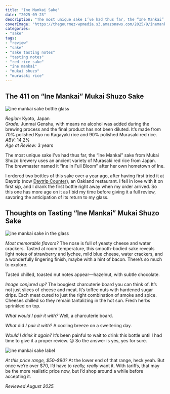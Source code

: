 ```yaml
---
title: "Ine Mankai Sake"
date: "2025-09-23"
description: "The most unique sake I’ve had thus far, the “Ine Mankai” sake from Mukai Shuzo brewery uses an ancient variety of Murasaki red rice from Japan."
coverImage: "https://thegourmez-wpmedia.s3.amazonaws.com/2025/9/inemankai-sake+(1).jpg"
categories:
- "sake"
tags:
- "review"
- "sake"
- "sake tasting notes"
- "tasting notes"
- "red rice sake"
- "ine mankai"
- "mukai shuzo"
- "murasaki rice"
---
```


## The 411 on “Ine Mankai” Mukai Shuzo Sake

![ine mankai sake bottle glass](https://thegourmez-wpmedia.s3.amazonaws.com/2025/9/inemankai-sake+(8).jpg)

*Region:* Kyoto, Japan\
*Grade:* Junmai Genshu, with means no alcohol was added during the brewing process and the final product has not been diluted. It’s made from 70% polished Kyo no Kagayaki rice and 90% polished Murasaki red rice.\
*ABV*: 14.2%\
*Age at Review:* 3 years

The most unique sake I’ve had thus far, the “Ine Mankai” sake from Mukai Shuzo brewery uses an ancient variety of Murasaki red rice from Japan. The brewmaster named it “Ine in Full Bloom” after her own hometown of Ine.

I ordered two bottles of this sake over a year ago, after having first tried it at Daytrip (now [Daytrip Counter](https://www.daytripcounter.com/)), an Oakland restaurant. I fell in love with it on first sip, and I drank the first bottle right away when my order arrived. So this one has more age on it as I bid my time before giving it a full review, savoring the anticipation of its return to my glass.

## Thoughts on Tasting “Ine Mankai” Mukai Shuzo Sake

![ine mankai sake in the glass](https://thegourmez-wpmedia.s3.amazonaws.com/2025/9/inemankai-sake+(1).jpg)

*Most memorable flavors?* The nose is full of yeasty cheese and water crackers. Tasted at room temperature, this smooth-bodied sake reveals light notes of strawberry and lychee, mild blue cheese, water crackers, and a wonderfully lingering finish, maybe with a hint of bacon. There’s so much to explore.

Tasted chilled, toasted nut notes appear—hazelnut, with subtle chocolate.

*Image conjured up?* The bougiest charcuterie board you can think of. It’s not just slices of cheese and meat. It’s toffee nuts with hardened sugar drips. Each meat cured to just the right combination of smoke and spice. Cheeses chilled so they remain tantalizing in the hot sun. Fresh herbs sprinkled on top.

*What would I pair it with?* Well, a charcuterie board.

*What* did *I pair it with?* A cooling breeze on a sweltering day.

*Would I drink it again?* It’s been painful to wait to drink this bottle until I had time to give it a proper review. 😉 So the answer is yes, yes for sure.

![ine mankai sake label](https://thegourmez-wpmedia.s3.amazonaws.com/2025/9/inemankai-sake+(6).jpg)

*At this price range, \$50–\$90?* At the lower end of that range, heck yeah. But once we’re over \$70, I’d have to *really, really* want it. With tariffs, that may be the more realistic price now, but I’d shop around a while before accepting it.

*Reviewed August 2025.*
